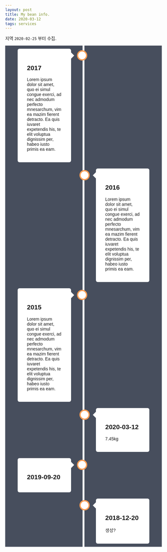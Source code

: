 ```yaml
---
layout: post
title: My bean info.
date: 2020-03-12
tags: services
---
```


<canvas id="myChart"></canvas>

<script>
require(['init'], (initTest) => {
  require(['jquery', '/assets/vendor/Chart.bundle.min.js'], function(jquery, Chart){
    $(document).ready(function(){
      //2020-03-12 7.45 kg
      const AREAS = ['국내', '서울', '경기도', '부산', '대구', '경북'];
      const AREAS_INDEX_DOMESTIC = 0;
      const AREAS_INDEX_SEOUL = 1;
      const AREAS_INDEX_GYENGGI = 2;
      const AREAS_INDEX_BUSAN = 3;
      const AREAS_INDEX_DAEGU = 4;
      const AREAS_INDEX_GYEONBUK = 5;
      const BORDER_COLORS = [
        'rgba(235, 64, 52, 0.3)',
        'rgba(235, 164, 52, 0.3)',
        'rgba(235, 220, 52, 0.3)',
        'rgba(168, 235, 52, 0.3)',
        'rgba(52, 165, 235, 0.3)',
        'rgba(132, 46, 230, 0.3)',
      ];

      const COVID19_INDEX_DATE = 0;
      const COVID19_INDEX_COUNT = 1;
      const COVID19_INDEX_TYPE = 2;
      const COVID19_INDEX_DESC = 3;

      const COVID19 = [
        ['2020-01-27', '4', AREAS[AREAS_INDEX_DOMESTIC], '오전, 질병관리본부'],
        ['2020-02-01', '12', AREAS[AREAS_INDEX_DOMESTIC], '09시, 질병관리본부'],
        ['2020-02-02', '15', AREAS[AREAS_INDEX_DOMESTIC], '09시, 질병관리본부'],
        ['2020-02-09', '25', AREAS[AREAS_INDEX_DOMESTIC], '09시, 질병관리본부'],
        ['2020-02-17', '30', AREAS[AREAS_INDEX_DOMESTIC], '09시, 질병관리본부'],
      	['2020-02-18', '31', AREAS[AREAS_INDEX_DOMESTIC], '09시, 질병관리본부'],
        ['2020-02-20', '104', AREAS[AREAS_INDEX_DOMESTIC], '16시, 질병관리본부'],
        ['2020-02-21', '156', AREAS[AREAS_INDEX_DOMESTIC], '09시, 질병관리본부'],
        ['2020-02-22', '433', AREAS[AREAS_INDEX_DOMESTIC], '16시, 질병관리본부'],
        ['2020-02-23', '602', AREAS[AREAS_INDEX_DOMESTIC], '16시, 질병관리본부'],
        ['2020-02-24', '763', AREAS[AREAS_INDEX_DOMESTIC], '09시, 질병관리본부'],
        ['2020-02-25', '893', AREAS[AREAS_INDEX_DOMESTIC], '09시, 중앙방역대책본부'],
      	['2020-02-26', '1146', AREAS[AREAS_INDEX_DOMESTIC], '09시, 질병관리본부'],
        ['2020-02-27', '1727', AREAS[AREAS_INDEX_DOMESTIC], '16시, 질병관리본부'],
        ['2020-02-28', '2333', AREAS[AREAS_INDEX_DOMESTIC], '16시, 질병관리본부'],
        ['2020-03-01', '3736', AREAS[AREAS_INDEX_DOMESTIC], '16시, 질병관리본부'],
        ['2020-03-02', '4212', AREAS[AREAS_INDEX_DOMESTIC], '00시, 질병관리본부'],
        ['2020-03-03', '4812', AREAS[AREAS_INDEX_DOMESTIC], '00시, 질병관리본부'],
        ['2020-03-05', '5766', AREAS[AREAS_INDEX_DOMESTIC], '00시, 질병관리본부'],
        ['2020-03-07', '6767', AREAS[AREAS_INDEX_DOMESTIC], '00시, 질병관리본부'],

        ['2020-02-25', '33', AREAS[AREAS_INDEX_SEOUL], '16시, 질병관리본부'],
        ['2020-02-26', '41', AREAS[AREAS_INDEX_SEOUL], '16시, 질병관리본부'],
        ['2020-02-27', '59', AREAS[AREAS_INDEX_SEOUL], '10시, 서울시'],
        ['2020-02-28', '62', AREAS[AREAS_INDEX_SEOUL], '16시, 질병관리본부'],
        ['2020-03-01', '87', AREAS[AREAS_INDEX_SEOUL], '16시, 질병관리본부'],
        ['2020-03-02', '92', AREAS[AREAS_INDEX_SEOUL], '중간값'],
        ['2020-03-03', '98', AREAS[AREAS_INDEX_SEOUL], '16시, 질병관리본부'],
        ['2020-03-05', '103', AREAS[AREAS_INDEX_SEOUL], '00시, 질병관리본부'],
        ['2020-03-07', '108', AREAS[AREAS_INDEX_SEOUL], '00시, 질병관리본부'],

        ['2020-02-27', '59', AREAS[AREAS_INDEX_GYENGGI], '10시, 경기도'],
        ['2020-02-28', '63', AREAS[AREAS_INDEX_GYENGGI], '16시, 경기도'],
        ['2020-03-01', '89', AREAS[AREAS_INDEX_GYENGGI], '16시, 질병관리본부'],
        ['2020-03-02', '91', AREAS[AREAS_INDEX_GYENGGI], '중간값'],
        ['2020-03-03', '94', AREAS[AREAS_INDEX_GYENGGI], '00시, 질병관리본부'],
        ['2020-03-05', '110', AREAS[AREAS_INDEX_GYENGGI], '00시, 질병관리본부'],
        ['2020-03-07', '130', AREAS[AREAS_INDEX_GYENGGI], '00시, 질병관리본부'],

        ['2020-02-25', '43', AREAS[AREAS_INDEX_BUSAN], '16시, 질병관리본부'],
        ['2020-02-26', '58', AREAS[AREAS_INDEX_BUSAN], '16시, 질병관리본부'],
        ['2020-02-27', '60', AREAS[AREAS_INDEX_BUSAN], '17시, 부산시'],
        ['2020-02-28', '65', AREAS[AREAS_INDEX_BUSAN], '16시, 질병관리본부'],
        ['2020-03-01', '83', AREAS[AREAS_INDEX_BUSAN], '16시, 질병관리본부'],
        ['2020-03-02', '86', AREAS[AREAS_INDEX_BUSAN], '중간값'],
        ['2020-03-03', '90', AREAS[AREAS_INDEX_BUSAN], '00시, 질병관리본부'],
        ['2020-03-05', '92', AREAS[AREAS_INDEX_BUSAN], '00시, 질병관리본부'],
        ['2020-03-07', '96', AREAS[AREAS_INDEX_BUSAN], '00시, 질병관리본부'],

        ['2020-02-25', '541', AREAS[AREAS_INDEX_DAEGU], '16시, 질병관리본부'],
        ['2020-02-26', '705', AREAS[AREAS_INDEX_DAEGU], '16시, 질병관리본부'],
        ['2020-02-27', '1132', AREAS[AREAS_INDEX_DAEGU], '16시, 대구시'],
        ['2020-02-28', '1579', AREAS[AREAS_INDEX_DAEGU], '16시, 질병관리본부'],
        ['2020-03-01', '2705', AREAS[AREAS_INDEX_DAEGU], '16시, 질병관리본부'],
        ['2020-03-02', '3153', AREAS[AREAS_INDEX_DAEGU], '중간값'],
        ['2020-03-03', '3601', AREAS[AREAS_INDEX_DAEGU], '00시, 질병관리본부'],
        ['2020-03-05', '4327', AREAS[AREAS_INDEX_DAEGU], '00시, 질병관리본부'],
        ['2020-03-07', '5084', AREAS[AREAS_INDEX_DAEGU], '00시, 질병관리본부'],

        ['2020-02-25', '240', AREAS[AREAS_INDEX_GYEONBUK], '16시, 질병관리본부'],
        ['2020-02-26', '309', AREAS[AREAS_INDEX_GYEONBUK], '16시, 질병관리본부'],
        ['2020-02-27', '337', AREAS[AREAS_INDEX_GYEONBUK], '16시, 질병관리본부'],
        ['2020-02-28', '409', AREAS[AREAS_INDEX_GYEONBUK], '16시, 질병관리본부'],
        ['2020-03-01', '555', AREAS[AREAS_INDEX_GYEONBUK], '16시, 질병관리본부'],
        ['2020-03-02', '620', AREAS[AREAS_INDEX_GYEONBUK], '중간값'],
        ['2020-03-03', '685', AREAS[AREAS_INDEX_GYEONBUK], '16시, 질병관리본부'],
        ['2020-03-05', '861', AREAS[AREAS_INDEX_GYEONBUK], '00시, 질병관리본부'],
        ['2020-03-07', '1049', AREAS[AREAS_INDEX_GYEONBUK], '00시, 질병관리본부'],
      ];

      const COVID19_LABELS = COVID19
        .map(d => d[COVID19_INDEX_DATE])
        .reduce((unique, item) => unique.includes(item)? unique:[...unique, item], []);

      function getDataFromCovid19(standard, type, colIndex) {
        return standard
        	.slice()
        	.map(l => {
        		var filteredItems = COVID19.filter(d => d[COVID19_INDEX_TYPE] == type).filter(s => s[COVID19_INDEX_DATE]==l);
        		if(filteredItems.length > 0) {
        			return filteredItems[0][colIndex];
        		} else {
        			return '';
        		}
        	});
      }

      function getDatasets(standard) {
        return AREAS.map(area => {
        	let defaultDataset = {
        		label: '',
        		backgroundColor: 'rgba(0, 0, 0, 0.0)',
        		borderColor: BORDER_COLORS[AREAS.indexOf(area)],
        		data: [],
        	};
        	let areaDataset = {
        		label : area,
            data: getDataFromCovid19(standard, area, COVID19_INDEX_COUNT),
        	};
        	return Object.assign(defaultDataset, areaDataset);
        });
      }

      let ctx = document.getElementById('myChart').getContext('2d');
      let chart = new Chart(ctx, {
        type: 'line', // The type of chart we want to create

        data: { // The data for our dataset
            labels: COVID19_LABELS,
            datasets: getDatasets(COVID19_LABELS),
        },

        // Configuration options go here
        options: {
          tooltips: {
            callbacks: {
              afterLabel : (tooltipItem, chart) => {
                //console.log(tooltipItem, chart);
                return getDataFromCovid19(COVID19_LABELS, AREAS[tooltipItem.datasetIndex], COVID19_INDEX_DESC)[tooltipItem.index];
              },
            }
          }
        }
      });//end of chart
    });//end of document ready
  });//end of chartjs
});//end of init
</script>

지역 `2020-02-25` 부터 수집.

<style>
    .timeline * {
        box-sizing: border-box;
    }

    /* The actual timeline (the vertical ruler) */
    .timeline {
        background-color: #474e5d;
        font-family: Helvetica, sans-serif;
        position: relative;
        max-width: 1200px;
        margin: 0 auto;
    }

    /* The actual timeline (the vertical ruler) */
    .timeline::after {
        content: '';
        position: absolute;
        width: 6px;
        background-color: white;
        top: 0;
        bottom: 0;
        left: 50%;
        margin-left: -3px;
    }

    /* Container around content */
    .timeline .container {
        padding: 10px 40px;
        position: relative;
        background-color: inherit;
        width: 50%;
        margin: initial; /*reset global css*/
        max-width: initial; /*reset global css*/
    }

    /* The circles on the timeline */
    .timeline .container::after {
        content: '';
        position: absolute;
        width: 25px;
        height: 25px;
        right: -12px;
        background-color: white;
        border: 4px solid #FF9F55;
        top: 15px;
        border-radius: 50%;
        z-index: 1;
    }

    /* Place the container to the left */
    .timeline .left {
        left: 0;
    }

    /* Place the container to the right */
    .timeline .right {
        left: 50%;
    }

    /* Add arrows to the left container (pointing right) */
    .timeline .left::before {
        content: " ";
        height: 0;
        position: absolute;
        top: 22px;
        width: 0;
        z-index: 1;
        right: 30px;
        border: medium solid white;
        border-width: 10px 0 10px 10px;
        border-color: transparent transparent transparent white;
    }

    /* Add arrows to the right container (pointing left) */
    .timeline .right::before {
        content: " ";
        height: 0;
        position: absolute;
        top: 22px;
        width: 0;
        z-index: 1;
        left: 30px;
        border: medium solid white;
        border-width: 10px 10px 10px 0;
        border-color: transparent white transparent transparent;
    }

    /* Fix the circle for containers on the right side */
    .timeline .right::after {
        left: -13px;
    }

    /* The actual content */
    .timeline .content {
        padding: 20px 30px;
        background-color: white;
        position: relative;
        border-radius: 6px;
    }

    /* Media queries - Responsive timeline on screens less than 600px wide */
    @media screen and (max-width: 600px) {
        /* Place the timelime to the left */
        .timeline::after {
            left: 31px;
        }

        /* Full-width containers */
        .timeline .container {
            width: 100%;
            padding-left: 70px;
            padding-right: 25px;
        }

        /* Make sure that all arrows are pointing leftwards */
        .timeline .container::before {
            left: 60px;
            border: medium solid white;
            border-width: 10px 10px 10px 0;
            border-color: transparent white transparent transparent;
        }

        /* Make sure all circles are at the same spot */
        .timeline .left::after, .timeline .right::after {
            left: 18px;
        }

        /* Make all right containers behave like the left ones */
        .timeline .right {
            left: 0%;
        }
    }
</style>


<div class="timeline">
    <div class="container left">
        <div class="content">
            <h2>2017</h2>
            <p>Lorem ipsum dolor sit amet, quo ei simul congue exerci, ad nec admodum perfecto mnesarchum, vim ea mazim fierent detracto. Ea quis iuvaret expetendis his, te elit voluptua dignissim per, habeo iusto primis ea eam.</p>
        </div>
    </div>
    <div class="container right">
        <div class="content">
            <h2>2016</h2>
            <p>Lorem ipsum dolor sit amet, quo ei simul congue exerci, ad nec admodum perfecto mnesarchum, vim ea mazim fierent detracto. Ea quis iuvaret expetendis his, te elit voluptua dignissim per, habeo iusto primis ea eam.</p>
        </div>
    </div>
    <div class="container left">
        <div class="content">
            <h2>2015</h2>
            <p>Lorem ipsum dolor sit amet, quo ei simul congue exerci, ad nec admodum perfecto mnesarchum, vim ea mazim fierent detracto. Ea quis iuvaret expetendis his, te elit voluptua dignissim per, habeo iusto primis ea eam.</p>
        </div>
    </div>
    <div class="container right">
        <div class="content">
            <h2>2020-03-12</h2>
            <p>7.45kg</p>
        </div>
    </div>
    <div class="container left">
        <div class="content">
            <h2>2019-09-20</h2>
            <p></p>
        </div>
    </div>
    <div class="container right">
        <div class="content">
            <h2>2018-12-20</h2>
            <p>생성?</p>
        </div>
    </div>
</div>
